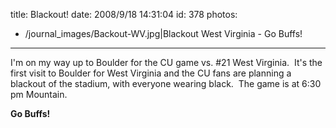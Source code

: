 title: Blackout!
date: 2008/9/18 14:31:04
id: 378
photos:
- /journal_images/Backout-WV.jpg|Blackout West Virginia - Go Buffs!
---
I'm on my way up to Boulder for the CU game vs. #21 West Virginia.  It's the first visit to Boulder for West Virginia and the CU fans are planning a blackout of the stadium, with everyone wearing black.  The game is at 6:30 pm Mountain.

**Go Buffs!**